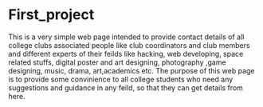 # First_project
This is a very simple web page intended to provide contact details of all college clubs associated people like club coordinators and club members and different experts of their feilds like hacking, web developing, space related stuffs, digital poster and art designing, photography ,game designing, music, drama, art,academics etc.
The purpose of this web page is to provide some convinience to all college students who need any suggestions and guidance in any feild, so that they can get details from here.
